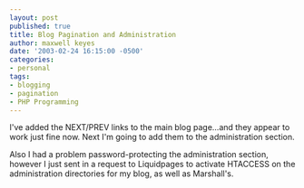 ```yaml
---
layout: post
published: true
title: Blog Pagination and Administration
author: maxwell keyes
date: '2003-02-24 16:15:00 -0500'
categories:
- personal
tags:
- blogging
- pagination
- PHP Programming
---
```


I've added the NEXT/PREV links to the main blog page...and they appear to work just fine now. Next I'm going to add
them to the administration section.

Also I had a problem password-protecting the administration section, however I just sent in a request to Liquidpages
to activate HTACCESS on the administration directories for my blog, as well as Marshall's.
